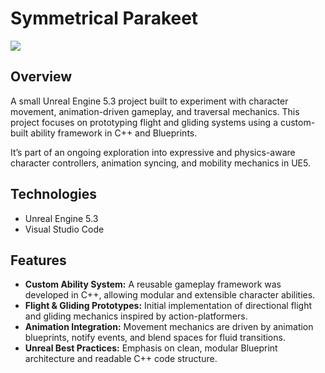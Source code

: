 # Symmetrical Parakeet
![](https://github.com/Kotuon/symmetrical_parakeet/blob/main/symmetrical_parakeet_gif.gif)

## Overview

A small Unreal Engine 5.3 project built to experiment with character movement, animation-driven gameplay, and traversal mechanics. This project focuses on prototyping flight and gliding systems using a custom-built ability framework in C++ and Blueprints.

It’s part of an ongoing exploration into expressive and physics-aware character controllers, animation syncing, and mobility mechanics in UE5.

## Technologies

* Unreal Engine 5.3
* Visual Studio Code

## Features

* __Custom Ability System:__ A reusable gameplay framework was developed in C++, allowing modular and extensible character abilities.
* __Flight & Gliding Prototypes:__ Initial implementation of directional flight and gliding mechanics inspired by action-platformers.
* __Animation Integration:__ Movement mechanics are driven by animation blueprints, notify events, and blend spaces for fluid transitions.
* __Unreal Best Practices:__ Emphasis on clean, modular Blueprint architecture and readable C++ code structure.

